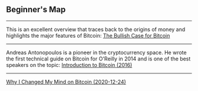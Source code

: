 ## Beginner's Map

***

This is an excellent overview that traces back to the origins of money and highlights the major features of Bitcoin:
[The Bullish Case for Bitcoin](https://vijayboyapati.medium.com/the-bullish-case-for-bitcoin-6ecc8bdecc1)

***

Andreas Antonopoulos is a pioneer in the cryptocurrency space. He wrote the first technical guide on Bitcoin for O'Reilly in 2014 and is one of the best speakers on the topic:
[Introduction to Bitcoin (2016)](https://www.youtube.com/watch?v=l1si5ZWLgy0)

***

[Why I Changed My Mind on Bitcoin (2020-12-24)](https://www.bloomberg.com/news/articles/2020-12-24/one-asset-that-changed-investors-minds-in-2020-is-bitcoin)
